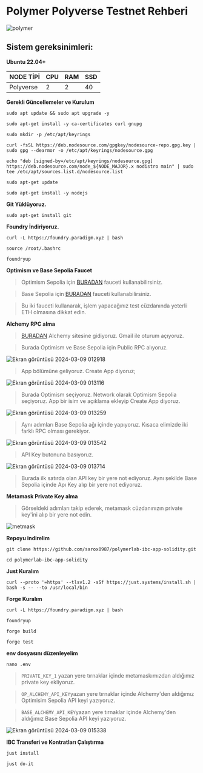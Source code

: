 # Polymer Polyverse Testnet Rehberi

![polymer](https://pbs.twimg.com/media/GHrV-BVaUAA5qFd?format=jpg&name=medium)



## Sistem gereksinimleri:

**Ubuntu 22.04+**

NODE TİPİ | CPU     | RAM      | SSD     |
| ------------- | ------------- | ------------- | -------- |
| Polyverse | 2          | 2         | 40  |
  
  

**Gerekli Güncellemeler ve Kurulum**

```
sudo apt update && sudo apt upgrade -y
```
```
sudo apt-get install -y ca-certificates curl gnupg
```
```
sudo mkdir -p /etc/apt/keyrings
```
```
curl -fsSL https://deb.nodesource.com/gpgkey/nodesource-repo.gpg.key | sudo gpg --dearmor -o /etc/apt/keyrings/nodesource.gpg
```
```
echo "deb [signed-by=/etc/apt/keyrings/nodesource.gpg] https://deb.nodesource.com/node_${NODE_MAJOR}.x nodistro main" | sudo tee /etc/apt/sources.list.d/nodesource.list
```
```
sudo apt-get update
```
```
sudo apt-get install -y nodejs
```


**Git Yüklüyoruz.**

```
sudo apt-get install git
```

**Foundry İndiriyoruz.**
```
curl -L https://foundry.paradigm.xyz | bash
```
```
source /root/.bashrc
```
```
foundryup
```

**Optimism ve Base Sepolia Faucet**

> Optimism Sepolia için [BURADAN](https://www.alchemy.com/faucets/optimism-sepolia) fauceti kullanabilirsiniz.

> Base Sepolia için [BURADAN](https://www.alchemy.com/faucets/base-sepolia) fauceti kullanabilirsiniz.

> Bu iki fauceti kullanarak, işlem yapacağınız test cüzdanında yeterli ETH olmasına dikkat edin.

**Alchemy RPC alma**

> [BURADAN](https://alchemy.com/?r=b9d675bdc6edda35) Alchemy sitesine gidiyoruz. Gmail ile oturum açıyoruz.

> Burada Optimism ve Base Sepolia için Public RPC alıyoruz.

![Ekran görüntüsü 2024-03-09 012918](https://github.com/CoinHuntersTR/Polymer-Polyverse-Tesneti/assets/111747226/701c5d2a-74dd-498c-a85e-a2ce941cdf81)

> App bölümüne geliyoruz. Create App diyoruz;

![Ekran görüntüsü 2024-03-09 013116](https://github.com/CoinHuntersTR/Polymer-Polyverse-Tesneti/assets/111747226/0bf9bb01-853f-4587-b751-621fc9a41803)

> Burada Optimism seçiyoruz. Network olarak Optimism Sepolia seçiyoruz. App bir isim ve açıklama ekleyip Create App diyoruz.

![Ekran görüntüsü 2024-03-09 013259](https://github.com/CoinHuntersTR/Polymer-Polyverse-Tesneti/assets/111747226/c4377cc0-1c69-4c92-9340-e295ecb940ad) 


> Aynı adımları Base Sepolia ağı içinde yapıyoruz. Kısaca elimizde iki farklı RPC olması gerekiyor.

![Ekran görüntüsü 2024-03-09 013542](https://github.com/CoinHuntersTR/Polymer-Polyverse-Tesneti/assets/111747226/e52f2d86-1fc0-432f-b311-cfe4c7c99c37)

> API Key butonuna basıyoruz.

![Ekran görüntüsü 2024-03-09 013714](https://github.com/CoinHuntersTR/Polymer-Polyverse-Tesneti/assets/111747226/612db66f-a03f-47c6-a93d-5d9fdd171a68)

> Burada ilk satırda olan API key bir yere not ediyoruz. Aynı şekilde Base Sepolia içinde Apı Key alıp bir yere not ediyoruz.

**Metamask Private Key alma**

> Görseldeki adımları takip ederek, metamask cüzdanınızın private key'ini alıp bir yere not edin.

![metmask](https://user-images.githubusercontent.com/111747226/214062437-69e144d9-528f-4a17-b46a-a747c1d5284c.png)


**Repoyu indirelim**
```
git clone https://github.com/sarox0987/polymerlab-ibc-app-solidity.git
```
```
cd polymerlab-ibc-app-solidity
```
**Just Kuralım**

```
curl --proto '=https' --tlsv1.2 -sSf https://just.systems/install.sh | bash -s -- --to /usr/local/bin
```

**Forge Kuralım**

```
curl -L https://foundry.paradigm.xyz | bash
```
```
foundryup
```
```
forge build
```
```
forge test
```


**env dosyasını düzenleyelim**

```
nano .env
```

>  `PRIVATE_KEY_1` yazan yere tırnaklar içinde metamaskımızdan aldığımız private key ekliyoruz.

> `OP_ALCHEMY_API_KEY`yazan yere tırnaklar içinde Alchemy'den aldığımız Optimisim Sepolia API keyi yazıyoruz.

> `BASE_ALCHEMY_API_KEY`yazan yere tırnaklar içinde Alchemy'den aldığımız Base Sepolia API keyi yazıyoruz.

![Ekran görüntüsü 2024-03-09 015338](https://github.com/CoinHuntersTR/Polymer-Polyverse-Tesneti/assets/111747226/ddd16905-427d-4290-b128-a7c2daf56875)


**IBC Transferi ve Kontratları Çalıştırma**

```
just install
```
```
just do-it
```
